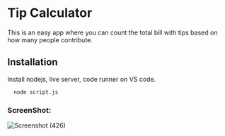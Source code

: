 
# Tip Calculator

This is an easy app where you can count the total bill with tips based on how many people contribute.



## Installation

Install nodejs, live server, code runner on VS code.

```bash
  node script.js
```
### ScreenShot:
![Screenshot (426)](https://user-images.githubusercontent.com/68474664/212855353-25fe0a7a-f68c-4efd-bfdb-51f9d1ecfcc6.png)
